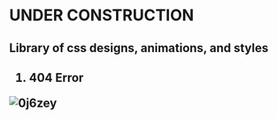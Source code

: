 # UNDER CONSTRUCTION
<h2>Library of css designs, animations, and styles <h2/>


<ol><li> 404 Error</li> </ol>

![0j6zey](https://user-images.githubusercontent.com/49554888/98384943-04638d80-2014-11eb-83b9-c8aee396ed3a.png)
